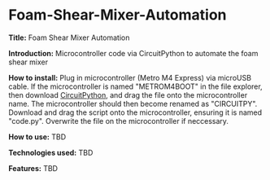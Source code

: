 # Foam-Shear-Mixer-Automation

**Title:** 
Foam Shear Mixer Automation

**Introduction:** 
Microcontroller code via CircuitPython to automate the foam shear mixer

**How to install:** 
Plug in microcontroller (Metro M4 Express) via microUSB cable. If the microcontroller is named "METROM4BOOT" in the file explorer, then download [CircuitPython](https://circuitpython.org/board/metro_m4_express/), and drag the file onto the microcontroller name. The microcontroller should then become renamed as "CIRCUITPY". Download and drag the script onto the microcontroller, ensuring it is named "code.py". Overwrite the file on the microcontroller if neccessary.

**How to use:** 
TBD

**Technologies used:** 
TBD

**Features:** 
TBD
